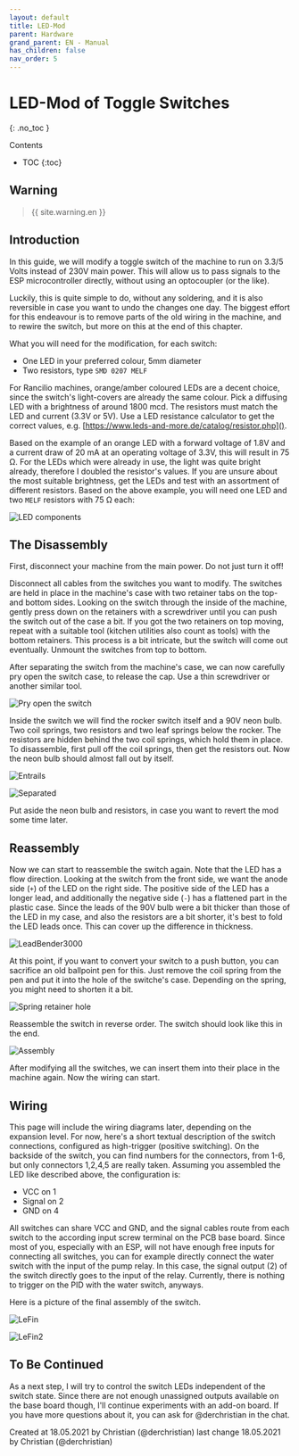 ```yaml
---
layout: default
title: LED-Mod
parent: Hardware
grand_parent: EN - Manual
has_children: false
nav_order: 5
---
```


# LED-Mod of Toggle Switches

{: .no_toc }

Contents

- TOC
  {:toc}

## Warning

> {{ site.warning.en }}

## Introduction

In this guide, we will modify a toggle switch of the machine to run on 3.3/5 Volts instead of 230V main power. This will allow us to pass signals to the ESP microcontroller directly, without using an optocoupler (or the like).

Luckily, this is quite simple to do, without any soldering, and it is also reversible in case you want to undo the changes one day.
The biggest effort for this endeavour is to remove parts of the old wiring in the machine, and to rewire the switch, but more on this at the end of this chapter.

What you will need for the modification, for each switch:

- One LED in your preferred colour, 5mm diameter
- Two resistors, type `SMD 0207 MELF`

For Rancilio machines, orange/amber coloured LEDs are a decent choice, since the switch's light-covers are already the same colour. Pick a diffusing LED with a brightness of around 1800 mcd.
The resistors must match the LED and current (3.3V or 5V). Use a LED resistance calculator to get the correct values, e.g. [https://www.leds-and-more.de/catalog/resistor.php]().

Based on the example of an orange LED with a forward voltage of 1.8V and a current draw of 20 mA at an operating voltage of 3.3V, this will result in 75 Ω.
For the LEDs which were already in use, the light was quite bright already, therefore I doubled the resistor's values. If you are unsure about the most suitable brightness, get the LEDs and test with an assortment of different resistors.
Based on the above example, you will need one LED and two `MELF` resistors with 75 Ω each:

![LED components](/img/hardware/led-mod/IMG_2856.png)

## The Disassembly

First, disconnect your machine from the main power. Do not just turn it off!

Disconnect all cables from the switches you want to modify. The switches are held in place in the machine's case with two retainer tabs on the top- and bottom sides. Looking on the switch through the inside of the machine, gently press down on the retainers with a screwdriver until you can push the switch out of the case a bit.
If you got the two retainers on top moving, repeat with a suitable tool (kitchen utilities also count as tools) with the bottom retainers. This process is a bit intricate, but the switch will come out eventually.
Unmount the switches from top to bottom.

After separating the switch from the machine's case, we can now carefully pry open the switch case, to release the cap. Use a thin screwdriver or another similar tool.

![Pry open the switch](/img/hardware/led-mod/IMG_2854.png)

Inside the switch we will find the rocker switch itself and a 90V neon bulb. Two coil springs, two resistors and two leaf springs below the rocker. The resistors are hidden behind the two coil springs, which hold them in place. To disassemble, first pull off the coil springs, then get the resistors out. Now the neon bulb should almost fall out by itself.

![Entrails](/img/hardware/led-mod/IMG_2687.png)

![Separated](/img/hardware/led-mod/IMG_2855.png)

Put aside the neon bulb and resistors, in case you want to revert the mod some time later.

## Reassembly

Now we can start to reassemble the switch again. Note that the LED has a flow direction. Looking at the switch from the front side, we want the anode side (`+`) of the LED on the right side. The positive side of the LED has a longer lead, and additionally the negative side (`-`) has a flattened part in the plastic case.
Since the leads of the 90V bulb were a bit thicker than those of the LED in my case, and also the resistors are a bit shorter, it's best to fold the LED leads once. This can cover up the difference in thickness.

![LeadBender3000](/img/hardware/led-mod/IMG_2857.png)

At this point, if you want to convert your switch to a push button, you can sacrifice an old ballpoint pen for this. Just remove the coil spring from the pen and put it into the hole of the switche's case. Depending on the spring, you might need to shorten it a bit.

![Spring retainer hole](/img/hardware/led-mod/IMG_2865.png)

Reassemble the switch in reverse order. The switch should look like this in the end.

![Assembly](/img/hardware/led-mod/IMG_2864.png)

After modifying all the switches, we can insert them into their place in the machine again. Now the wiring can start.

## Wiring

This page will include the wiring diagrams later, depending on the expansion level. For now, here's a short textual description of the switch connections, configured as high-trigger (positive switching).
On the backside of the switch, you can find numbers for the connectors, from 1-6, but only connectors 1,2,4,5 are really taken. Assuming you assembled the LED like described above, the configuration is:

- VCC on 1
- Signal on 2
- GND on 4

All switches can share VCC and GND, and the signal cables route from each switch to the according input screw terminal on the PCB base board. Since most of you, especially with an ESP, will not have enough free inputs for connecting all switches, you can for example directly connect the water switch with the input of the pump relay. In this case, the signal output (2) of the switch directly goes to the input of the relay. Currently, there is nothing to trigger on the PID with the water switch, anyways.

Here is a picture of the final assembly of the switch.

![LeFin](/img/hardware/led-mod/IMG_2866.png)

![LeFin2](/img/hardware/led-mod/IMG_2867.png)

## To Be Continued

As a next step, I will try to control the switch LEDs independent of the switch state. Since there are not enough unassigned outputs available on the base board though, I'll continue experiments with an add-on board.
If you have more questions about it, you can ask for @derchristian in the chat.

Created at 18.05.2021 by Christian (@derchristian)
last change 18.05.2021 by Christian (@derchristian)
